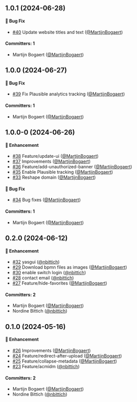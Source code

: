 




## 1.0.1 (2024-06-28)

#### :bug: Bug Fix
* [#40](https://github.com/lblod/frontend-openproceshuis/pull/40) Update website titles and text ([@MartijnBogaert](https://github.com/MartijnBogaert))

#### Committers: 1
- Martijn Bogaert ([@MartijnBogaert](https://github.com/MartijnBogaert))


## 1.0.0 (2024-06-27)

#### :bug: Bug Fix
* [#39](https://github.com/lblod/frontend-openproceshuis/pull/39) Fix Plausible analytics tracking ([@MartijnBogaert](https://github.com/MartijnBogaert))

#### Committers: 1
- Martijn Bogaert ([@MartijnBogaert](https://github.com/MartijnBogaert))



## 1.0.0-0 (2024-06-26)

#### :rocket: Enhancement
* [#38](https://github.com/lblod/frontend-openproceshuis/pull/38) Feature/update-ui ([@MartijnBogaert](https://github.com/MartijnBogaert))
* [#37](https://github.com/lblod/frontend-openproceshuis/pull/37) Improvements ([@MartijnBogaert](https://github.com/MartijnBogaert))
* [#36](https://github.com/lblod/frontend-openproceshuis/pull/36) Feature/add-unauthorized-banner ([@MartijnBogaert](https://github.com/MartijnBogaert))
* [#35](https://github.com/lblod/frontend-openproceshuis/pull/35) Enable Plausible tracking ([@MartijnBogaert](https://github.com/MartijnBogaert))
* [#33](https://github.com/lblod/frontend-openproceshuis/pull/33) Reshape domain ([@MartijnBogaert](https://github.com/MartijnBogaert))

#### :bug: Bug Fix
* [#34](https://github.com/lblod/frontend-openproceshuis/pull/34) Bug fixes ([@MartijnBogaert](https://github.com/MartijnBogaert))

#### Committers: 1
- Martijn Bogaert ([@MartijnBogaert](https://github.com/MartijnBogaert))


## 0.2.0 (2024-06-12)

#### :rocket: Enhancement
* [#32](https://github.com/lblod/frontend-openproceshuis/pull/32) yasgui ([@nbittich](https://github.com/nbittich))
* [#29](https://github.com/lblod/frontend-openproceshuis/pull/29) Download bpmn files as images ([@MartijnBogaert](https://github.com/MartijnBogaert))
* [#30](https://github.com/lblod/frontend-openproceshuis/pull/30) enable switch login ([@nbittich](https://github.com/nbittich))
* [#28](https://github.com/lblod/frontend-openproceshuis/pull/28) contact email ([@nbittich](https://github.com/nbittich))
* [#27](https://github.com/lblod/frontend-openproceshuis/pull/27) Feature/hide-favorites ([@MartijnBogaert](https://github.com/MartijnBogaert))

#### Committers: 2
- Martijn Bogaert ([@MartijnBogaert](https://github.com/MartijnBogaert))
- Nordine Bittich ([@nbittich](https://github.com/nbittich))


## 0.1.0 (2024-05-16)

#### :rocket: Enhancement
* [#26](https://github.com/lblod/frontend-openproceshuis/pull/26) Improvements ([@MartijnBogaert](https://github.com/MartijnBogaert))
* [#24](https://github.com/lblod/frontend-openproceshuis/pull/24) Feature/redirect-after-upload ([@MartijnBogaert](https://github.com/MartijnBogaert))
* [#25](https://github.com/lblod/frontend-openproceshuis/pull/25) Feature/collapse-metadata ([@MartijnBogaert](https://github.com/MartijnBogaert))
* [#23](https://github.com/lblod/frontend-openproceshuis/pull/23) Feature/acmidm ([@nbittich](https://github.com/nbittich))

#### Committers: 2
- Martijn Bogaert ([@MartijnBogaert](https://github.com/MartijnBogaert))
- Nordine Bittich ([@nbittich](https://github.com/nbittich))

